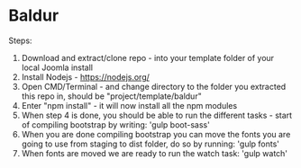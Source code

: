 # Baldur

Steps:
1. Download and extract/clone repo - into your template folder of your local Joomla install
2. Install Nodejs - https://nodejs.org/
3. Open CMD/Terminal - and change directory to the folder you extracted this repo in, should be "project/template/baldur"
4. Enter "npm install" - it will now install all the npm modules
5. When step 4 is done, you should be able to run the different tasks - start of compiling bootstrap by writing: 'gulp boot-sass'
6. When you are done compiling bootstrap you can move the fonts you are going to use from staging to dist folder, do so by running: 'gulp fonts'
6. When fonts are moved we are ready to run the watch task: 'gulp watch' 
